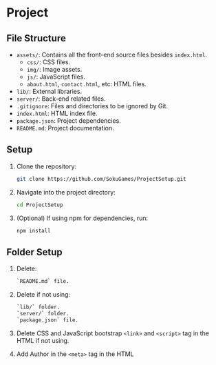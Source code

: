 # Project

## File Structure
- `assets/`: Contains all the front-end source files besides `index.html`.
  - `css/`: CSS files.
  - `img/`: Image assets.
  - `js/`: JavaScript files.
  - `about.html`, `contact.html`, etc: HTML files.
- `lib/`: External libraries.
- `server/`: Back-end related files.
- `.gitignore`: Files and directories to be ignored by Git.
- `index.html`: HTML index file.
- `package.json`: Project dependencies.
- `README.md`: Project documentation.

## Setup
1. Clone the repository:
    ```sh
    git clone https://github.com/SokuGames/ProjectSetup.git
    ```
2. Navigate into the project directory:
    ```sh
    cd ProjectSetup
    ```
3. (Optional) If using npm for dependencies, run:
    ```sh
    npm install
    ```

## Folder Setup
1. Delete:
    ```sh
    `README.md` file.
    ```
2. Delete if not using:
    ```sh
    `lib/` folder.
    `server/` folder.
    `package.json` file.
    ```
3. Delete CSS and JavaScript bootstrap `<link>` and `<script>` tag in the HTML if not using.

4. Add Author in the `<meta>` tag in the HTML